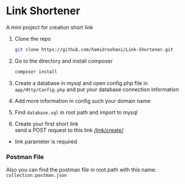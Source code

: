 # Link Shortener
A mini project for creation short link

1. Clone the repo
   ```sh
   git clone https://github.com/hamidroohani/Link-Shortener.git
   ```
   
2. Go to the directory and install composer
   ```sh
   composer install
   ```
   
3. Create a database in mysql and open config.php file in `app/Http/Config.php` and put your database connection information

4. Add more information in config such your domain name 

4. Find `database.sql` in root path and import to mysql

5. Create your first short link <br>
send a POST request to this link
[/link/create/](https://your.domain/link/create/)
* link parameter is required


### Postman File
Also you can find the postman file in root path with this name: `collection.postman.json`
